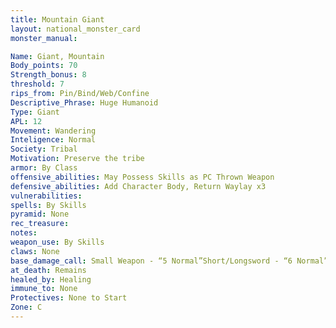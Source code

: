 ```yaml
---
title: Mountain Giant
layout: national_monster_card
monster_manual: 

Name: Giant, Mountain
Body_points: 70
Strength_bonus: 8
threshold: 7
rips_from: Pin/Bind/Web/Confine
Descriptive_Phrase: Huge Humanoid
Type: Giant
APL: 12
Movement: Wandering
Inteligence: Normal
Society: Tribal
Motivation: Preserve the tribe
armor: By Class
offensive_abilities: May Possess Skills as PC Thrown Weapon
defensive_abilities: Add Character Body, Return Waylay x3
vulnerabilities: 
spells: By Skills
pyramid: None
rec_treasure: 
notes: 
weapon_use: By Skills
claws: None
base_damage_call: Small Weapon - “5 Normal”Short/Longsword - “6 Normal”Two Handed - “11 Normal” Thrown - “11 Normal”
at_death: Remains
healed_by: Healing
immune_to: None
Protectives: None to Start
Zone: C
---
```


